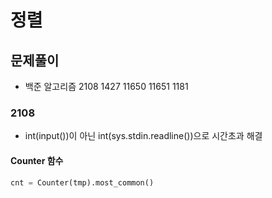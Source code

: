 # 정렬

## 문제풀이
- 백준 알고리즘 2108 1427 11650 11651 1181 

### 2108
- int(input())이 아닌 int(sys.stdin.readline())으로 시간초과 해결
#### Counter 함수
```python
cnt = Counter(tmp).most_common()
```